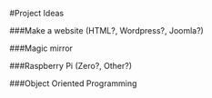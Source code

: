 #Project Ideas

###Make a website (HTML?, Wordpress?, Joomla?)

###Magic mirror

###Raspberry Pi (Zero?, Other?) 

###Object Oriented Programming
